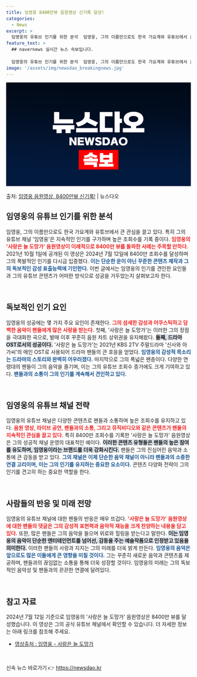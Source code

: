 ```yaml
---
title: 임영웅 8400만뷰 음원영상 신기록 달성!
categories:
  - News
excerpt: >
  임영웅의 유튜브 인기를 위한 분석  임영웅, 그의 이름만으로도 한국 가요계와 유튜브에서 큰 관심을 끌고 있다…
feature_text: >
  ## navernews 실시간 뉴스 속보입니다.

  임영웅의 유튜브 인기를 위한 분석  임영웅, 그의 이름만으로도 한국 가요계와 유튜브에서 큰 관심을 끌고 있다…
image: '/assets/img/newsdao_breakingnews.jpg'
---
```


![뉴스다오 속보](/assets/img/newsdao_breakingnews.jpg)

<p>출처: <a href="https://newsdao.kr/4803" rel="dofollow">임영웅 음원영상, 8400만뷰 신기록!</a> | 뉴스다오</p>

<h2 data-ke-size="size26">임영웅의 유튜브 인기를 위한 분석</h2>

<p data-ke-size="size16">임영웅, 그의 이름만으로도 한국 가요계와 유튜브에서 큰 관심을 끌고 있다. 특히 그의 유튜브 채널 '임영웅'은 지속적인 인기를 구가하며 높은 조회수를 기록 중이다. <b><span style="color: #ee2323;">임영웅의 '사랑은 늘 도망가' 음원영상이 이례적으로 8400만 뷰를 돌파한 사례는 주목할 만하다.</span></b> 2021년 10월 1일에 공개된 이 영상은 2024년 7월 12일에 8400만 조회수를 달성하며 그의 폭발적인 인기를 다시금 입증했다. <b><span style="color: #1a5490;">이는 단순한 운이 아닌 꾸준한 콘텐츠 제작과 그의 독보적인 감성 표출능력에 기인한다.</span></b> 이번 글에서는 임영웅의 인기를 견인한 요인들과 그의 유튜브 콘텐츠가 어떠한 방식으로 성공을 거두었는지 살펴보고자 한다.</p>

<p data-ke-size="size16">&nbsp;</p>

<h2 data-ke-size="size26">독보적인 인기 요인</h2>

<p data-ke-size="size16">임영웅의 성공에는 몇 가지 주요 요인이 존재한다. <b><span style="color: #ee2323;">그의 섬세한 감성과 어쿠스틱하고 담백한 음악이 팬들에게 많은 사랑을 받는다.</span></b> 첫째, '사랑은 늘 도망가'는 이러한 그의 장점을 극대화한 곡으로, 발매 이후 꾸준히 음원 차트 상위권을 유지해왔다. <b><span style="background-color: #21538527;">둘째, 드라마 OST로서의 성공이다.</span></b> '사랑은 늘 도망가'는 2021년 KBS 2TV 주말드라마 '신사와 아가씨'의 메인 OST로 사용되어 드라마 팬들의 큰 호응을 얻었다. <b><span style="color: #1a5490;">임영웅의 감성적 목소리는 드라마의 스토리와 완벽히 어우러졌다.</span></b> 마지막으로 그의 폭넓은 팬층이다. 다양한 연령대의 팬들이 그의 음악을 즐기며, 이는 그의 유튜브 조회수 증가에도 크게 기여하고 있다. <b><span style="color: #1a5490;">팬들과의 소통이 그의 인기를 계속해서 견인하고 있다.</span></b></p>

<p data-ke-size="size16">&nbsp;</p>

<h2 data-ke-size="size26">임영웅의 유튜브 채널 전략</h2>

<p data-ke-size="size16">임영웅의 유튜브 채널은 다양한 콘텐츠로 팬들과 소통하며 높은 조회수를 유지하고 있다. <b><span style="color: #ee2323;">음원 영상, 라이브 공연, 팬들과의 소통, 그리고 뮤직비디오와 같은 콘텐츠가 팬들의 지속적인 관심을 끌고 있다.</span></b> 특히 8400만 조회수를 기록한 '사랑은 늘 도망가' 음원영상은 그의 성공적 채널 운영의 대표적인 예이다. <b><span style="background-color: #21538527;">이러한 콘텐츠 유형들은 팬들의 높은 참여를 유도하며, 임영웅이라는 브랜드를 더욱 강화시킨다.</span></b> 팬들은 그의 진심어린 음악과 소통에 큰 감동을 받고 있다. <b><span style="color: #1a5490;">그의 채널은 이제 단순한 음악 채널이 아니라 팬들과의 소중한 연결 고리이며, 이는 그의 인기를 유지하는 중요한 요소이다.</span></b> 콘텐츠 다양화 전략이 그의 인기를 견고히 하는 중요한 역할을 한다.</p>

<p data-ke-size="size16">&nbsp;</p>

<h2 data-ke-size="size26">사람들의 반응 및 미래 전망</h2>

<p data-ke-size="size16">임영웅의 유튜브 채널에 대한 팬들의 반응은 매우 뜨겁다. <b><span style="color: #ee2323;">'사랑은 늘 도망가' 음원영상에 대한 팬들의 댓글은 그의 감성적 표현력과 음악적 재능을 크게 찬양하는 내용을 담고 있다.</span></b> 또한, 많은 팬들은 그의 음악을 들으며 위로와 힐링을 받는다고 말한다. <b><span style="background-color: #21538527;">이는 임영웅의 음악이 단순한 엔터테인먼트를 넘어선, 감동을 주는 예술작품으로 인정받고 있음을 의미한다.</span></b> 이러한 팬들의 사랑과 지지는 그의 미래를 더욱 밝게 만든다. <b><span style="color: #1a5490;">임영웅의 음악은 앞으로도 많은 이들에게 큰 영향을 미칠 것이다.</span></b> 그는 꾸준히 새로운 음악과 콘텐츠를 제공하며, 팬들과의 끊임없는 소통을 통해 더욱 성장할 것이다. 임영웅의 미래는 그의 독보적인 음악성 및 팬들과의 끈끈한 연결에 달려있다.</p>

<p data-ke-size="size16">&nbsp;</p>

<h2 data-ke-size="size26">참고 자료</h2>

<p data-ke-size="size16">2024년 7월 12일 기준으로 임영웅의 '사랑은 늘 도망가' 음원영상은 8400만 뷰를 달성했습니다. 이 영상은 그의 공식 유튜브 채널에서 확인할 수 있습니다. 더 자세한 정보는 아래 링크를 참조해 주세요. </p>

<ul>
    <li><a href="https://newsdao.kr/4803">영상출처 : 임영웅 - 사랑은 늘 도망가</a></li>
</ul>

<p data-ke-size="size16">&nbsp;</p> 

신속 뉴스 바로가기 👉 <a href="https://newsdao.kr" rel="dofollow">https://newsdao.kr</a>


